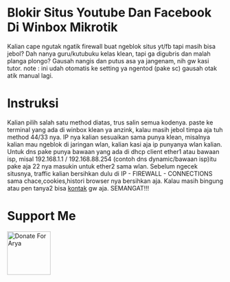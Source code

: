 # Blokir Situs Youtube Dan Facebook Di Winbox Mikrotik
Kalian cape ngutak ngatik firewall buat ngeblok situs yt/fb tapi masih bisa jebol? Dah nanya guru/kutubuku kelas klean, tapi ga digubris dan malah planga plongo? Gausah nangis dan putus asa ya jangenam, nih gw kasi tutor. note : ini udah otomatis ke setting ya ngentod (pake sc) gausah otak atik manual lagi.

# Instruksi
Kalian pilih salah satu method diatas, trus salin semua kodenya. paste ke terminal yang ada di winbox klean ya anzink, kalau masih jebol timpa aja tuh method 44/33 nya. IP nya kalian sesuaikan sama punya klean, misalnya kalian mau ngeblok di jaringan wlan, kalian kasi aja ip punyanya wlan kalian. Untuk dns pake punya bawaan yang ada di dhcp client ether1 atau bawaan isp, misal 192.168.1.1 / 192.168.88.254 (contoh dns dynamic/bawaan isp)itu pake aja 22 nya masukin untuk ether2 sama wlan. Sebelum ngecek situsnya, traffic kalian bersihkan dulu di IP - FIREWALL - CONNECTIONS sama chace,cookies,histori browser nya bersihkan aja. Kalau masih bingung atau pen tanya2 bisa  <a href="https://api.whatsapp.com/send/?phone=6289694295787&text=Halo+ngab+arya+%EF%BF%BD&type=phone_number&app_absent=0">kontak</a> gw aja.  SEMANGAT!!!

# Support Me
<a href="https://github.com/user-attachments/assets/5d36afcb-14e8-4161-b234-291105ff4fd7" target="_blank"><img src="https://github.com/user-attachments/assets/9f9ef56e-bee6-45fa-a42d-6ed736b70700" alt="Donate For Arya" height="101" width="101"></a>
